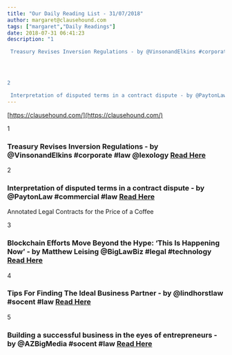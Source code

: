 ```yaml
---
title: "Our Daily Reading List - 31/07/2018"
author: margaret@clausehound.com
tags: ["margaret","Daily Readings"]
date: 2018-07-31 06:41:23
description: "1

 Treasury Revises Inversion Regulations - by @VinsonandElkins #corporate #law @lexology Read Here

 


2

 Interpretation of disputed terms in a contract dispute - by @PaytonLaw #commercial #law..."
---
```


[https://clausehound.com/](https://clausehound.com/)

1

###  Treasury Revises Inversion Regulations - by @VinsonandElkins #corporate #law @lexology [Read Here](https://www.lexology.com/library/detail.aspx?g=df8a60a5-c671-448e-9181-be1a27984841)

 

2

###  Interpretation of disputed terms in a contract dispute - by @PaytonLaw #commercial #law [Read Here](https://www.payton-law.com/blog/2018/07/interpretation-of-disputed-terms-in-a-contract-dispute.shtml)

Annotated Legal Contracts
for the Price of a Coffee

3

###  Blockchain Efforts Move Beyond the Hype: ‘This Is Happening Now’ - by Matthew Leising @BigLawBiz #legal #technology [Read Here](https://biglawbusiness.com/blockchain-efforts-move-beyond-the-hype-this-is-happening-now/)

 

4

###  Tips For Finding The Ideal Business Partner - by @lindhorstlaw #socent #law [Read Here](http://www.lindhorstlaw.com/blog/2018/07/tips-for-finding-the-ideal-business-partner.shtml)

 

5

###  Building a successful business in the eyes of entrepreneurs - by @AZBigMedia #socent #law [Read Here](https://azbigmedia.com/building-a-successful-business-in-the-eyes-of-entrepreneurs/)

 